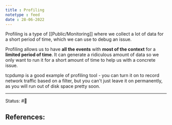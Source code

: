 ```yaml
---
title : Profiling
notetype : feed
date : 28-06-2022
---
```


Profiling is a type of [[Public/Monitoring]] where we collect a lot of data for a short period of time, which we can use to debug an issue.

Profiling allows us to have **all the events** with **most of the context** for a **limited period of time**. It can generate a ridiculous amount of data so we only want to run it for a short amount of time to help us with a concrete issue.

tcpdump is a good example of profiling tool - you can turn it on to record network traffic based on a filter, but you can't just leave it on permanently, as you will run out of disk space pretty soon.


-----

Status: #🌱 

References:
- 
